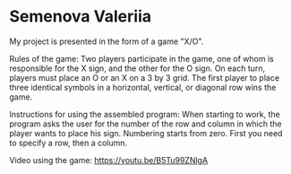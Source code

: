# Semenova Valeriia 
My project is presented in the form of a game "Х/O".

Rules of the game:
Two players participate in the game, one of whom is responsible for the X sign, and the other for the O sign. On each turn, players must place an O or an X on a 3 by 3 grid. The first player to place three identical symbols in a horizontal, vertical, or diagonal row wins the game.

Instructions for using the assembled program:
When starting to work, the program asks the user for the number of the row and column in which the player wants to place his sign. Numbering starts from zero. First you need to specify a row, then a column.

Video using the game:
https://youtu.be/B5Tu99ZNlgA
